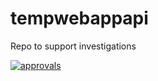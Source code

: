 # tempwebappapi
Repo to support investigations

[![approvals](https://github.com/AndyHiron/tempwebappapi/actions/workflows/approvals.yml/badge.svg)](https://github.com/AndyHiron/tempwebappapi/actions/workflows/approvals.yml)
